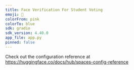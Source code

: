 ```yaml
---
title: Face Verification For Student Voting
emoji: 🐢
colorFrom: pink
colorTo: blue
sdk: gradio
sdk_version: 4.40.0
app_file: app.py
pinned: false
---
```


Check out the configuration reference at https://huggingface.co/docs/hub/spaces-config-reference

